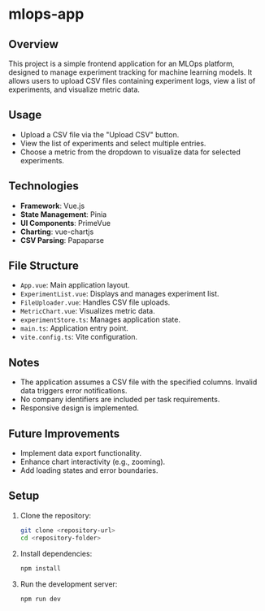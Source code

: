 # mlops-app

## Overview
This project is a simple frontend application for an MLOps platform, designed to manage experiment tracking for machine learning models. It allows users to upload CSV files containing experiment logs, view a list of experiments, and visualize metric data.

## Usage
- Upload a CSV file via the "Upload CSV" button.
- View the list of experiments and select multiple entries.
- Choose a metric from the dropdown to visualize data for selected experiments.

## Technologies
- **Framework**: Vue.js
- **State Management**: Pinia
- **UI Components**: PrimeVue
- **Charting**: vue-chartjs
- **CSV Parsing**: Papaparse

## File Structure
- `App.vue`: Main application layout.
- `ExperimentList.vue`: Displays and manages experiment list.
- `FileUploader.vue`: Handles CSV file uploads.
- `MetricChart.vue`: Visualizes metric data.
- `experimentStore.ts`: Manages application state.
- `main.ts`: Application entry point.
- `vite.config.ts`: Vite configuration.

## Notes
- The application assumes a CSV file with the specified columns. Invalid data triggers error notifications.
- No company identifiers are included per task requirements.
- Responsive design is  implemented.

## Future Improvements
- Implement data export functionality.
- Enhance chart interactivity (e.g., zooming).
- Add loading states and error boundaries.

## Setup
1. Clone the repository:
   ```bash
   git clone <repository-url>
   cd <repository-folder>

2. Install dependencies:
   ```bash
   npm install
   
   
3. Run the development server:
   ```bash
   npm run dev


